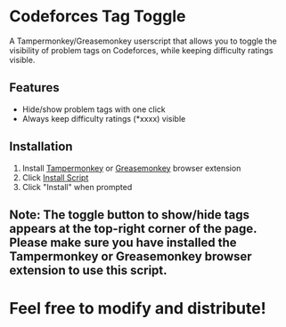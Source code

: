 # Codeforces Tag Toggle

A Tampermonkey/Greasemonkey userscript that allows you to toggle the visibility of problem tags on Codeforces, while keeping difficulty ratings visible.

## Features

- Hide/show problem tags with one click
- Always keep difficulty ratings (*xxxx) visible


## Installation

1. Install [Tampermonkey](https://www.tampermonkey.net/) or [Greasemonkey](https://www.greasespot.net/) browser extension
2. Click [Install Script](https://github.com/sof1azzz/codeforces-tag-toggle/raw/refs/heads/main/codeforces-tag-toggle.user.js)
3. Click "Install" when prompted

## Note: The toggle button to show/hide tags appears at the top-right corner of the page. Please make sure you have installed the Tampermonkey or Greasemonkey browser extension to use this script.


# Feel free to modify and distribute!

